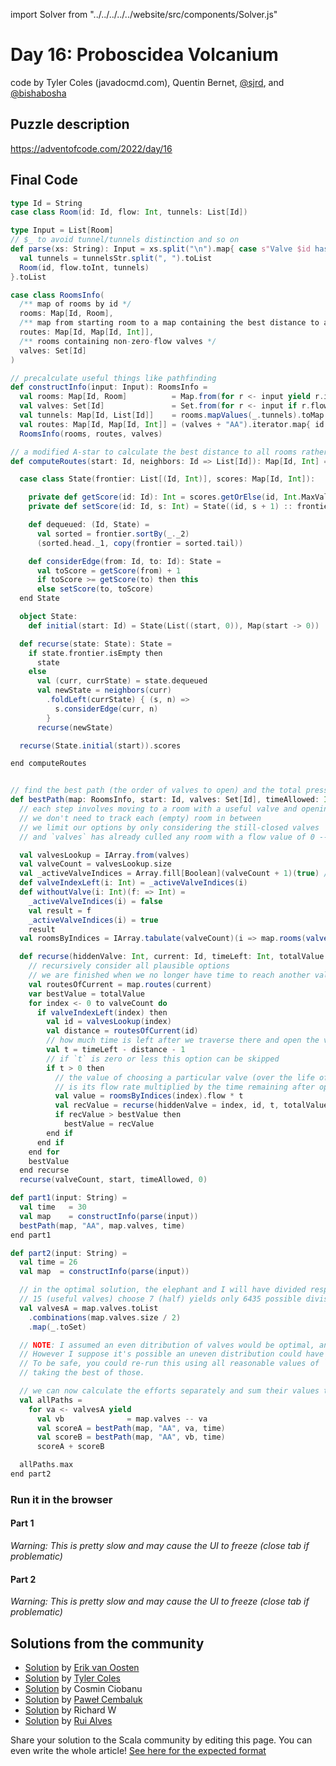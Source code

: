 import Solver from "../../../../../website/src/components/Solver.js"

# Day 16: Proboscidea Volcanium
code by Tyler Coles (javadocmd.com), Quentin Bernet, [@sjrd](https://github.com/sjrd), and [@bishabosha](https://github.com/bishabosha)

## Puzzle description

https://adventofcode.com/2022/day/16

## Final Code
```scala
type Id = String
case class Room(id: Id, flow: Int, tunnels: List[Id])

type Input = List[Room]
// $_ to avoid tunnel/tunnels distinction and so on
def parse(xs: String): Input = xs.split("\n").map{ case s"Valve $id has flow rate=$flow; tunnel$_ lead$_ to valve$_ $tunnelsStr" =>
  val tunnels = tunnelsStr.split(", ").toList
  Room(id, flow.toInt, tunnels)
}.toList

case class RoomsInfo(
  /** map of rooms by id */
  rooms: Map[Id, Room],
  /** map from starting room to a map containing the best distance to all other rooms */
  routes: Map[Id, Map[Id, Int]],
  /** rooms containing non-zero-flow valves */
  valves: Set[Id]
)

// precalculate useful things like pathfinding
def constructInfo(input: Input): RoomsInfo =
  val rooms: Map[Id, Room]          = Map.from(for r <- input yield r.id -> r)
  val valves: Set[Id]               = Set.from(for r <- input if r.flow > 0 yield r.id)
  val tunnels: Map[Id, List[Id]]    = rooms.mapValues(_.tunnels).toMap
  val routes: Map[Id, Map[Id, Int]] = (valves + "AA").iterator.map{ id => id -> computeRoutes(id, tunnels) }.toMap
  RoomsInfo(rooms, routes, valves)

// a modified A-star to calculate the best distance to all rooms rather then the best path to a single room
def computeRoutes(start: Id, neighbors: Id => List[Id]): Map[Id, Int] =

  case class State(frontier: List[(Id, Int)], scores: Map[Id, Int]):

    private def getScore(id: Id): Int = scores.getOrElse(id, Int.MaxValue)
    private def setScore(id: Id, s: Int) = State((id, s + 1) :: frontier, scores + (id -> s))

    def dequeued: (Id, State) =
      val sorted = frontier.sortBy(_._2)
      (sorted.head._1, copy(frontier = sorted.tail))

    def considerEdge(from: Id, to: Id): State =
      val toScore = getScore(from) + 1
      if toScore >= getScore(to) then this
      else setScore(to, toScore)
  end State

  object State:
    def initial(start: Id) = State(List((start, 0)), Map(start -> 0))

  def recurse(state: State): State =
    if state.frontier.isEmpty then
      state
    else
      val (curr, currState) = state.dequeued
      val newState = neighbors(curr)
        .foldLeft(currState) { (s, n) =>
          s.considerEdge(curr, n)
        }
      recurse(newState)

  recurse(State.initial(start)).scores

end computeRoutes


// find the best path (the order of valves to open) and the total pressure released by taking it
def bestPath(map: RoomsInfo, start: Id, valves: Set[Id], timeAllowed: Int): Int =
  // each step involves moving to a room with a useful valve and opening it
  // we don't need to track each (empty) room in between
  // we limit our options by only considering the still-closed valves
  // and `valves` has already culled any room with a flow value of 0 -- no point in considering these rooms!

  val valvesLookup = IArray.from(valves)
  val valveCount = valvesLookup.size
  val _activeValveIndices = Array.fill[Boolean](valveCount + 1)(true) // add an extra valve for the initial state
  def valveIndexLeft(i: Int) = _activeValveIndices(i)
  def withoutValve(i: Int)(f: => Int) =
    _activeValveIndices(i) = false
    val result = f
    _activeValveIndices(i) = true
    result
  val roomsByIndices = IArray.tabulate(valveCount)(i => map.rooms(valvesLookup(i)))

  def recurse(hiddenValve: Int, current: Id, timeLeft: Int, totalValue: Int): Int = withoutValve(hiddenValve):
    // recursively consider all plausible options
    // we are finished when we no longer have time to reach another valve or all valves are open
    val routesOfCurrent = map.routes(current)
    var bestValue = totalValue
    for index <- 0 to valveCount do
      if valveIndexLeft(index) then
        val id = valvesLookup(index)
        val distance = routesOfCurrent(id)
        // how much time is left after we traverse there and open the valve?
        val t = timeLeft - distance - 1
        // if `t` is zero or less this option can be skipped
        if t > 0 then
          // the value of choosing a particular valve (over the life of our simulation)
          // is its flow rate multiplied by the time remaining after opening it
          val value = roomsByIndices(index).flow * t
          val recValue = recurse(hiddenValve = index, id, t, totalValue + value)
          if recValue > bestValue then
            bestValue = recValue
        end if
      end if
    end for
    bestValue
  end recurse
  recurse(valveCount, start, timeAllowed, 0)

def part1(input: String) =
  val time   = 30
  val map    = constructInfo(parse(input))
  bestPath(map, "AA", map.valves, time)
end part1

def part2(input: String) =
  val time = 26
  val map  = constructInfo(parse(input))

  // in the optimal solution, the elephant and I will have divided responsibility for switching the valves
  // 15 (useful valves) choose 7 (half) yields only 6435 possible divisions which is a reasonable search space!
  val valvesA = map.valves.toList
    .combinations(map.valves.size / 2)
    .map(_.toSet)

  // NOTE: I assumed an even ditribution of valves would be optimal, and that turned out to be true.
  // However I suppose it's possible an uneven distribution could have been optimal for some graphs.
  // To be safe, you could re-run this using all reasonable values of `n` for `combinations` (1 to 7) and
  // taking the best of those.

  // we can now calculate the efforts separately and sum their values to find the best
  val allPaths =
    for va <- valvesA yield
      val vb              = map.valves -- va
      val scoreA = bestPath(map, "AA", va, time)
      val scoreB = bestPath(map, "AA", vb, time)
      scoreA + scoreB

  allPaths.max
end part2
```

### Run it in the browser

#### Part 1

*Warning: This is pretty slow and may cause the UI to freeze (close tab if problematic)*

<Solver puzzle="day16-part1" year="2022"/>

#### Part 2

*Warning: This is pretty slow and may cause the UI to freeze (close tab if problematic)*

<Solver puzzle="day16-part2" year="2022"/>

## Solutions from the community

- [Solution](https://github.com/erikvanoosten/advent-of-code/blob/main/src/main/scala/nl/grons/advent/y2022/Day16.scala) by [Erik van Oosten](https://github.com/erikvanoosten)
- [Solution](https://gist.github.com/JavadocMD/ad657672282b2b547334f10bd15d3066) by [Tyler Coles](https://github.com/JavadocMD)
- [Solution](https://github.com/cosminci/advent-of-code/blob/master/src/main/scala/com/github/cosminci/aoc/_2022/Day16.scala) by Cosmin Ciobanu
- [Solution](https://github.com/AvaPL/Advent-of-Code-2022/tree/main/src/main/scala/day16) by [Paweł Cembaluk](https://github.com/AvaPL)
- [Solution](https://github.com/w-r-z-k/aoc2022/blob/main/src/main/scala/Day16.scala) by Richard W
- [Solution](https://github.com/xRuiAlves/advent-of-code-2022/tree/main/src/main/scala/rui/aoc/year2022/day15) by [Rui Alves](https://github.com/xRuiAlves/)

Share your solution to the Scala community by editing this page.
You can even write the whole article! [See here for the expected format](https://github.com/scalacenter/scala-advent-of-code/discussions/424)
